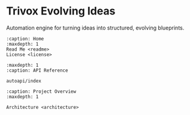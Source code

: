 # Trivox Evolving Ideas

Automation engine for turning ideas into structured, evolving blueprints.

```{toctree}
:caption: Home
:maxdepth: 1
Read Me <readme>
License <license>
```

```{toctree}
:maxdepth: 1
:caption: API Reference

autoapi/index
```

```{toctree}
:caption: Project Overview
:maxdepth: 1

Architecture <architecture>
```
